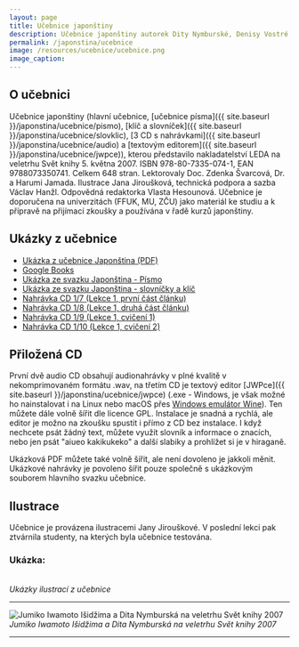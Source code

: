 ```yaml
---
layout: page
title: Učebnice japonštiny
description: Učebnice japonštiny autorek Dity Nymburské, Denisy Vostré a Mami Sawatari
permalink: /japonstina/ucebnice
image: /resources/ucebnice/ucebnice.png
image_caption:
---
```


## O učebnici

Učebnice japonštiny (hlavní učebnice, [učebnice písma]({{ site.baseurl }}/japonstina/ucebnice/pismo), [klíč a slovníček]({{ site.baseurl }}/japonstina/ucebnice/slovklic), [3 CD s nahrávkami]({{ site.baseurl }}/japonstina/ucebnice/audio) a [textovým editorem]({{ site.baseurl }}/japonstina/ucebnice/jwpce)), kterou představilo nakladatelství LEDA na veletrhu Svět knihy 5. května 2007. ISBN 978-80-7335-074-1, EAN 9788073350741. Celkem 648 stran. Lektorovaly Doc. Zdenka Švarcová, Dr. a Harumi Jamada. Ilustrace Jana Jiroušková, technická podpora a sazba Václav Hanžl. Odpovědná redaktorka Vlasta Hesounová. Učebnice je doporučena na univerzitách (FFUK, MU, ZČU) jako materiál ke studiu a k přípravě na přijímací zkoušky a používána v řadě kurzů japonštiny.

## Ukázky z učebnice

-   <a href='{{ site.baseurl }}/resources/ucebnice/ukazky/japonstina-ukazka.pdf' target='_blank'>Ukázka z učebnice Japonština (PDF)</a>
-   <a href='https://books.google.cz/books?id=zPRCVo--_mcC&dq=isbn:9788073350741&redir_esc=y&hl=en' target='_blank'>Google Books</a>
-   <a href='{{ site.baseurl }}/resources/ucebnice/ukazky/pismo-ukazka.pdf' target='_blank'>Ukázka ze svazku Japonština - Písmo</a>
-   <a href='{{ site.baseurl }}/resources/ucebnice/ukazky/slovklic-ukazka.pdf' target='_blank'>Ukázka ze svazku Japonština - slovníčky a klíč</a>
-   <a href='{{ site.baseurl }}/resources/ucebnice/ukazky/CD1_7.mp3' target='_blank'>Nahrávka CD 1/7 (Lekce 1, první část článku)</a>
-   <a href='{{ site.baseurl }}/resources/ucebnice/ukazky/CD1_8.mp3' target='_blank'>Nahrávka CD 1/8 (Lekce 1, druhá část článku)</a>
-   <a href='{{ site.baseurl }}/resources/ucebnice/ukazky/CD1_9.mp3' target='_blank'>Nahrávka CD 1/9 (Lekce 1, cvičení 1)</a>
-   <a href='{{ site.baseurl }}/resources/ucebnice/ukazky/CD1_10.mp3' target='_blank'>Nahrávka CD 1/10 (Lekce 1, cvičení 2)</a>

## Přiložená CD

První dvě audio CD obsahují audionahrávky v plné kvalitě v nekomprimovaném formátu .wav, na třetím CD je textový editor [JWPce]({{ site.baseurl }}/japonstina/ucebnice/jwpce) (.exe - Windows, je však možné ho nainstalovat i na Linux nebo macOS přes [Windows emulátor Wine](https://www.winehq.org/download)). Ten můžete dále volně šířit dle licence GPL. Instalace je snadná a rychlá, ale editor je možno na zkoušku spustit i přímo z CD bez instalace. I když nechcete psát žádný text, můžete využít slovník a informace o znacích, nebo jen psát "aiueo kakikukeko" a další slabiky a prohlížet si je v hiraganě.

Ukázková PDF můžete také volně šířit, ale není dovoleno je jakkoli měnit. Ukázkové nahrávky je povoleno šířit pouze společně s ukázkovým souborem hlavního svazku učebnice.

## Ilustrace

Učebnice je provázena ilustracemi Jany Jirouškové. V poslední lekci pak ztvárnila studenty, na kterých byla učebnice testována.

### Ukázka:

<div class="gallery-box">
  <div class="gallery">
    <img src="{{ site.baseurl }}/images/komiks/tn_komiks_letadlo2.png" loading="lazy" alt="">
    <img src="{{ site.baseurl }}/images/komiks/tn_komiks_ubytovani.png" loading="lazy" alt="">
    <img src="{{ site.baseurl }}/images/komiks/tn_komiks_lazne1.png" loading="lazy" alt="">
    <img src="{{ site.baseurl }}/images/komiks/tn_komiks_lazne2.png" loading="lazy" alt="">
    <img src="{{ site.baseurl }}/images/komiks/tn_komiks_rjokan1.png" loading="lazy" alt="">
    <img src="{{ site.baseurl }}/images/komiks/tn_komiks_rjokan2.png" loading="lazy" alt="">
  </div>
  <em>Ukázky ilustrací z učebnice</em>
</div>

---

<div class="gallery-box">
  <div class="gallery">
    <img src="{{ site.baseurl }}/resources/ucebnice/jumiko_dita.jpg" loading="lazy" alt="Jumiko Iwamoto Išidžima a Dita Nymburská na veletrhu Svět knihy 2007">
  </div>
  <em>Jumiko Iwamoto Išidžima a Dita Nymburská na veletrhu Svět knihy 2007</em>
</div>

---

